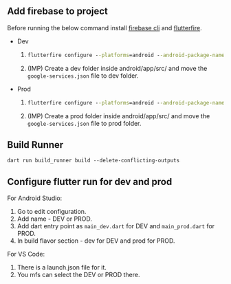 ## Add firebase to project

Before running the below command install [firebase cli](https://firebase.google.com/docs/cli) and [flutterfire](https://firebase.google.com/docs/flutter/setup?platform=android).

- Dev
    1. ```cmd
       flutterfire configure --platforms=android --android-package-name=com.example.splittr.dev --out=lib/core/firebase/firebase_options_dev.dart
       ```
    2. (IMP) Create a dev folder inside android/app/src/ and move the ```google-services.json``` file to dev folder.
    
- Prod
    1. ```cmd
       flutterfire configure --platforms=android --android-package-name=com.example.splittr --out=lib/core/firebase/firebase_options_prod.dart
       ```
    2. (IMP) Create a prod folder inside android/app/src/ and move the ```google-services.json``` file to prod folder.

## Build Runner
```flutter
dart run build_runner build --delete-conflicting-outputs
```

## Configure flutter run for dev and prod

For Android Studio:
1. Go to edit configuration.
2. Add name - DEV or PROD.
3. Add dart entry point as ```main_dev.dart``` for DEV and ```main_prod.dart``` for PROD.
4. In build flavor section - dev for DEV and prod for PROD.

For VS Code:
1. There is a launch.json file for it. 
2. You mfs can select the DEV or PROD there.
